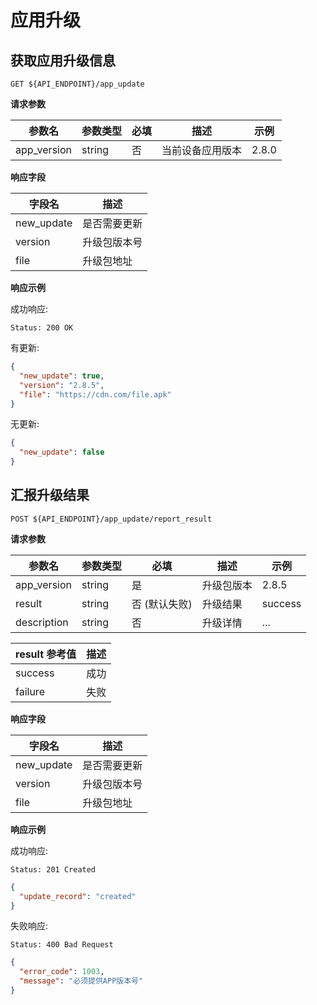 # 应用升级

## 获取应用升级信息

```
GET ${API_ENDPOINT}/app_update
```

**请求参数**

| 参数名 | 参数类型 | 必填 | 描述 | 示例 |
| --- | --- | --- | --- | --- |
| app_version | string | 否 | 当前设备应用版本 | 2.8.0 |

**响应字段**

| 字段名 | 描述 |
| -- | -- |
| new_update | 是否需要更新 |
| version | 升级包版本号 |
| file | 升级包地址 |

**响应示例**

成功响应:

```
Status: 200 OK
```

有更新:
```json
{
  "new_update": true,
  "version": "2.8.5",
  "file": "https://cdn.com/file.apk"
}
```

无更新:
```json
{
  "new_update": false
}
```

## 汇报升级结果

```
POST ${API_ENDPOINT}/app_update/report_result
```

**请求参数**

| 参数名 | 参数类型 | 必填 | 描述 | 示例 |
| --- | --- | --- | --- | --- |
| app_version | string | 是 | 升级包版本 | 2.8.5 |
| result | string | 否 (默认失败) | 升级结果 |success |
| description | string | 否 |升级详情 | ... |

| result 参考值 | 描述 |
| -- | -- |
| success | 成功 |
| failure | 失败 |

**响应字段**

| 字段名 | 描述 |
| -- | -- |
| new_update | 是否需要更新 |
| version | 升级包版本号 |
| file | 升级包地址 |

**响应示例**

成功响应:

```
Status: 201 Created
```

```json
{
  "update_record": "created"
}
```

失败响应:

```
Status: 400 Bad Request
```

```json
{
  "error_code": 1003,
  "message": "必须提供APP版本号"
}
```

